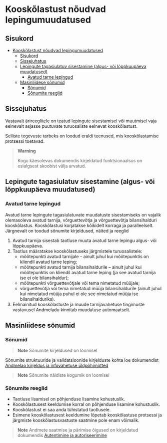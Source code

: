 # Kooskõlastust nõudvad lepingumuudatused

## Sisukord

- [Kooskõlastust nõudvad lepingumuudatused](#kooskõlastust-nõudvad-lepingumuudatused)
  - [Sisukord](#sisukord)
  - [Sissejuhatus](#sissejuhatus)
  - [Lepingute tagasiulatuv sisestamine (algus- või lõppkuupäeva muudatused)](#lepingute-tagasiulatuv-sisestamine-algus--või-lõppkuupäeva-muudatused)
    - [Avatud tarne lepingud](#avatud-tarne-lepingud)
  - [Masinliidese sõnumid](#masinliidese-sõnumid)
    - [Sõnumid](#sõnumid)
    - [Sõnumite reeglid](#sõnumite-reeglid)

## Sissejuhatus

Vastavalt ärireeglitele on teatud lepingute sisestamisel või muutmisel vaja eelnevalt asjasse puutuvate turuosaliste eelnevat kooskõlastust.

Selliste tegevuste tarbeks on loodud eraldi teenused, mis kooskõlastamise protsessi toetavad.

> **Warning**
> 
> Kogu käesolevas dokumendis kirjeldatud funktsionaalsus on esialgsest skoobist välja arvatud.

## Lepingute tagasiulatuv sisestamine (algus- või lõppkuupäeva muudatused)

### Avatud tarne lepingud

Avatud tarne lepingute tagasiulatuvate muudatuste sisestamiseks on vajalik olemasoleva avatud tarnija, võrguettevõtja ja võrguettevõtja bilansihalduri kooskõlastus. Kooskõlastusi korjatakse kõikidelt korraga ja paralleelselt. Järgnevalt on toodud sõnumite kirjeldused, näited ja reeglid

1. Avatud tarnija sisestab taotluse muuta avatud tarne lepingu algus- või lõppkuupäeva.
2. Taotlus määratakse kooskõlastuseks järgmistele turuosalistele:
   - mõõtepunkti avatud tarnijale – ainult juhul kui mõõtepunktis on kliendil avatud tarne leping;
   - mõõtepunkti avatud tarnija bilansihaldurile – ainult juhul kui mõõtepunktis on kliendil avatud tarne leping (ja see avatud tarnija ise ei ole bilansihaldur);
   - mõõtepunkti võrguettevõtjale või tema nimetatud müüjale;
   - võrguettevõtja või tema nimetatud müüja bilansihaldurile (ainult juhul kui nimetatud müüja puhul ei ole see nimetatud müüja ise bilansihalduriks).
3. Eelmainitud kooskõlastuste ja muude tarnijavahetuse tingimuste vastavusel Andmeladu kinnitab muudatuse automaatselt.

## Masinliidese sõnumid

### Sõnumid

> **Note**
> Sõnumite kirjeldused on loomisel

Sõnumite struktuuride ja validatsioonide kirjelduste kohta loe dokumendist [Andmelao kirjeldus ja infovahetuse üldpõhimõtted](01-avp-kirjeldus-ja-infovahetuse-yldpohimotted.md)

> **Note**
> Sõnumite näidiste kogumik on loomisel

### Sõnumite reeglid

- Taotluse lisamisel on põhjenduse lisamine kohustuslik.
- Kooskõlastusest keeldumise korral on põhjenduse lisamine kohustuslik.
- Kooskõlastust ei saa anda tühistatud taotlusele.
- Esimene kooskõlastusest keeldumine lõpetab kooskõlastuse protsessi ja järgmiste kooskõlastusvastuste saatmine pole enam võimalik.

> **Note**
> Andmete saatmise ja pärimise õigused on kirjeldatud dokumendis [Autentimine ja autoriseerimine](02-autentimine-ja-autoriseerimine.md)
